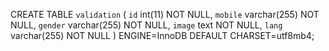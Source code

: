 



CREATE TABLE `validation` (
  `id` int(11) NOT NULL,
  `mobile` varchar(255) NOT NULL,
  `gender` varchar(255) NOT NULL,
  `image` text NOT NULL,
  `lang` varchar(255) NOT NULL
) ENGINE=InnoDB DEFAULT CHARSET=utf8mb4;